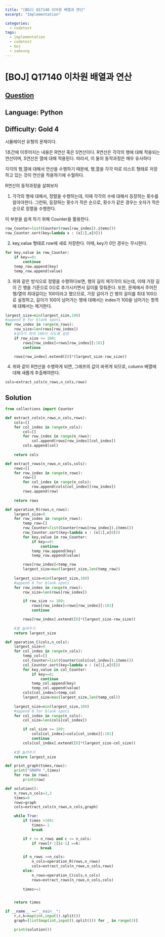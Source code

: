 ```yaml
---
title: "[BOJ] Q17140 이차원 배열과 연산"
excerpt: "Implementation"

categories:
  - codetest
tags:
  - implementation
  - codetest
  - boj
  - samsung
---
```

# [BOJ] Q17140 이차원 배열과 연산
## [Question](https://www.acmicpc.net/problem/17140)
## Language: Python
## Difficulty: Gold 4

시뮬레이션 유형의 문제이다.

1초간에 이루어지는 내용은 R연산 혹은 S연산이다.
R연산은 각각의 행에 대해 적용되는 연산이며, S연산은 열에 대해 적용된다. 따라서, 이 둘의 동작과정은 매우 유사하다

각각의 행,열에 대해서 연산을 수행하기 때문에, 행,열을 각각 따로 리스트 형태로 저장하고 있는 것이 연산을 적용하기에 수월하다.

R연산의 동작과정을 살펴보자

1. 각각의 행에 대해서, 정렬을 수행하는데, 이때 각각의 수에 대해서 등장하는 횟수를 알아야한다.
그런뒤, 등장하는 횟수가 작은 순으로, 횟수가 같은 경우는 숫자가 작은 순으로 정렬을 수행한다.

이 부분을 쉽게 하기 위해 Counter을 활용한다.

```python
row_Counter=list(Counter(rows[row_index]).items())
row_Counter.sort(key=lambda x : (x[1],x[0]))
```

2. key,value 형태로 row에 새로 저장한다. 이때, key가 0인 경우는 무시한다.

```python
for key,value in row_Counter:
    if key==0:
        continue
    temp_row.append(key)
    temp_row.append(value)
```

3. 위와 같은 방식으로 정렬을 수행하다보면, 행의 길이 제각각이 되는데, 이때 가장 길이 긴 행을 기준으로 0으로 추가시키면서 길이를 맞춰준다.
또한, 문제에서 주어진 행/열의 최대길이는 100이라고 했으므로, 가장 길이가 긴 행의 길이를 최대 100으로 설정하고, 길이가 100이 넘어가는 행에 대해서는 index가 100을 넘어가는 항목에 대해서는 제거한다.
```python
largest_size=min(largest_size,100)
#append 0 for blank spots
for row_index in range(n_rows):
    row_size=len(rows[row_index])
    #길이가 최대 100이 되도록 설정
    if row_size >= 100:
        rows[row_index]=rows[row_index][:101]
        continue

    rows[row_index].extend([0]*(largest_size-row_size))
```
4. 위와 같이 R연산을 수행하게 되면, 그래프의 값이 바뀌게 되므로, column 배열에 대해 새롭게 추출해야한다.

```python
cols=extract_cols(n_rows,n_cols,rows)
```

## Solution

```python
from collections import Counter

def extract_cols(n_rows,n_cols,rows):
    cols=[]
    for col_index in range(n_cols):
        col=[]
        for row_index in range(n_rows):
            col.append(rows[row_index][col_index])
        cols.append(col)
    
    return cols

def extract_rows(n_rows,n_cols,cols):
    rows=[]
    for row_index in range(n_rows):
        row=[]
        for col_index in range(n_cols):
            row.append(cols[col_index][row_index])
        rows.append(row)
    
    return rows

def operation_R(rows,n_rows):
    largest_size=0
    for row_index in range(n_rows):
        temp_row=[]
        row_Counter=list(Counter(rows[row_index]).items())
        row_Counter.sort(key=lambda x : (x[1],x[0]))
        for key,value in row_Counter:
            if key==0:
                continue
            temp_row.append(key)
            temp_row.append(value)

        rows[row_index]=temp_row
        largest_size=max(largest_size,len(temp_row))
    
    largest_size=min(largest_size,100)
    #append 0 for blank spots
    for row_index in range(n_rows):
        row_size=len(rows[row_index])

        if row_size >= 100:
            rows[row_index]=rows[row_index][:101]
            continue

        rows[row_index].extend([0]*(largest_size-row_size))
    
    #열 늘려주기
    return largest_size

def operation_C(cols,n_cols):
    largest_size=0
    for col_index in range(n_cols):
        temp_col=[]
        col_Counter=list(Counter(cols[col_index]).items())
        col_Counter.sort(key=lambda x : (x[1],x[0]))
        for key,value in col_Counter:
            if key==0:
                continue
            temp_col.append(key)
            temp_col.append(value)
        cols[col_index]=temp_col
        largest_size=max(largest_size,len(temp_col))
    
    largest_size=min(largest_size,100)
    #append 0 for blank spots
    for col_index in range(n_cols):
        col_size=len(cols[col_index])

        if col_size >= 100:
            cols[col_index]=cols[col_index][:101]
            continue
        cols[col_index].extend([0]*(largest_size-col_size))
    
    #열 늘려주기
    return largest_size

def print_graph(times,rows):
    print("GRAPH ",times)
    for row in rows:
        print(row)

def solution():
    n_rows,n_cols=3,3
    times=0
    rows=graph
    cols=extract_cols(n_rows,n_cols,graph)

    while True:
        if times >100:
            times=-1
            break

        if r <= n_rows and c <= n_cols:
            if rows[r-1][c-1] ==k:
                break

        if n_rows >=n_cols:
            n_cols=operation_R(rows,n_rows)
            cols=extract_cols(n_rows,n_cols,rows)
        else:
            n_rows=operation_C(cols,n_cols)
            rows=extract_rows(n_rows,n_cols,cols)
        
        times+=1


    return times

if __name__ =="__main__":
    r,c,k=map(int,input().split())
    graph=[list(map(int,input().split())) for _ in range(3)]

    print(solution())
```